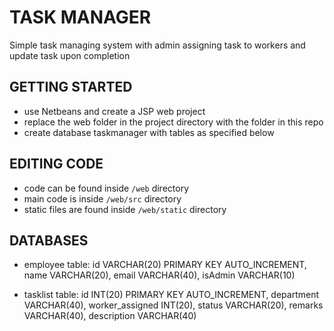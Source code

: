 # TASK MANAGER

Simple task managing system with admin assigning task to workers and update task upon completion

## GETTING STARTED

* use Netbeans and create a JSP web project
* replace the web folder in the project directory with the folder in this repo
* create database taskmanager with tables as specified below

## EDITING CODE

* code can be found inside `/web` directory
* main code is inside `/web/src` directory
* static files are found inside `/web/static` directory

## DATABASES

* employee table: id VARCHAR(20) PRIMARY KEY AUTO_INCREMENT, name VARCHAR(20), email VARCHAR(40), isAdmin VARCHAR(10)

* tasklist table: id INT(20) PRIMARY KEY AUTO_INCREMENT, department VARCHAR(40), worker_assigned INT(20), status VARCHAR(20), remarks VARCHAR(40), description VARCHAR(40)
